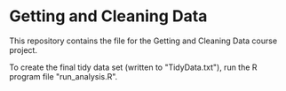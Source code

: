 Getting and Cleaning Data
===================

This repository contains the file for the Getting and Cleaning Data course project.

To create the final tidy data set (written to "TidyData.txt"), run the R program file "run_analysis.R".
